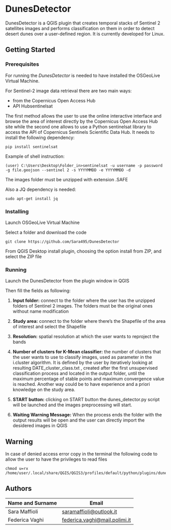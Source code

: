 # DunesDetector
DunesDetector is a QGIS plugin that creates temporal stacks of Sentinel 2 satellites images and performs classification on them in order to detect desert dunes over a user-defined region.
It is currently developed for Linux.

## Getting Started

### Prerequisites

For running the *DunesDetector* is needed to have installed the OSGeoLive Virtual Machine.

For Sentinel-2 image data retrieval there are two main ways:
* from the Copernicus Open Access Hub
* API Hubsentinelsat

The first method allows the user to use the online interactive interface and browse the area of interest directly by the Copernicus Open Access Hub site while the second one allows to use a Python sentinelsat library to access the API of Copernicus Sentinels Scientific Data Hub. It needs to install the following dependency:
```
pip install sentinelsat
```
Example of shell instruction:
```
(user) C:\Users\Desktop\Folder_in>sentinelsat -u username -p password -g file.geojson --sentinel 2 -s YYYYMMDD -e YYYYMMDD -d
```
The images folder must be unzipped with extension .SAFE

Also a JQ dependency is needed: 
```
sudo apt-get install jq
```
### Installing

Launch OSGeoLive Virtual Machine

Select a folder and download the code

```
git clone https://github.com/Sara495/DunesDetector
```
From QGIS Desktop install plugin, choosing the option install from ZIP, and select the ZIP file 


### Running

Launch the DunesDetector from the plugin window in QGIS

Then fill the fields as following: 

1. **Input folder:**
connect to the folder where the user has the unzipped folders of Sentinel 2 images. The folders must be the original ones without name modification

2. **Study area:**
connect to the folder where there’s the Shapefile of the area of interest and select the Shapefile
3. **Resolution:**
spatial resolution at which the user wants to reproject the bands
4. **Number of clusters for K-Mean classifier:**
the number of clusters that the user wants to use to classify images, used as parameter in
the i.cluster algorithm. It is defined by the user by iteratively looking at resulting DATE_cluster_class.txt , created after the first unsupervised classification process and located in the output folder, until the maximum percentage of stable points and maximum convergence value is reached. Another way could be to have experience and a priori knowledge on the study area.
5. **START button:**
clicking on START button the dunes_detector.py script will be launched and the images preprocessing will start.
6. **Waiting Warning Message:**
When the process ends the folder with the output results will be open and the user can directly import the desidered images in QGIS

## Warning
In case of denied access error copy in the terminal the following code to allow the user to have the privileges to read files

```
chmod u=rx /home/user/.local/share/QGIS/QGIS3/profiles/default/python/plugins/dunes_detector/pythonScripts/launch.sh
```

## Authors
| Name and Surname  | Email                                  |
|-------------------|----------------------------------------|
| Sara Maffioli   | saramaffioli@outlook.it |
| Federica Vaghi | federica.vaghi@mail.polimi.it | 

